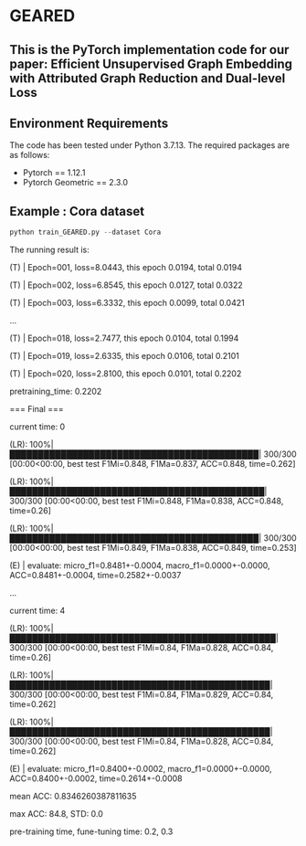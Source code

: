 # GEARED

## This is the PyTorch implementation code for our paper: Efficient Unsupervised Graph Embedding with Attributed Graph Reduction and Dual-level Loss


## Environment Requirements

The code has been tested under Python 3.7.13. The required packages are as follows:

* Pytorch == 1.12.1
* Pytorch Geometric == 2.3.0


## Example : Cora dataset

```python
python train_GEARED.py --dataset Cora
```

The running result is:

(T) | Epoch=001, loss=8.0443, this epoch 0.0194, total 0.0194

(T) | Epoch=002, loss=6.8545, this epoch 0.0127, total 0.0322

(T) | Epoch=003, loss=6.3332, this epoch 0.0099, total 0.0421

...

(T) | Epoch=018, loss=2.7477, this epoch 0.0104, total 0.1994

(T) | Epoch=019, loss=2.6335, this epoch 0.0106, total 0.2101

(T) | Epoch=020, loss=2.8100, this epoch 0.0101, total 0.2202

pretraining_time: 0.2202

=== Final ===

current time:  0

(LR): 100%|████████████████████████████████████████████| 300/300 [00:00<00:00, best test F1Mi=0.848, F1Ma=0.837, ACC=0.848, time=0.262]

(LR): 100%|█████████████████████████████████████████████| 300/300 [00:00<00:00, best test F1Mi=0.848, F1Ma=0.838, ACC=0.848, time=0.26]

(LR): 100%|████████████████████████████████████████████| 300/300 [00:00<00:00, best test F1Mi=0.849, F1Ma=0.838, ACC=0.849, time=0.253]

(E) | evaluate: micro_f1=0.8481+-0.0004, macro_f1=0.0000+-0.0000, ACC=0.8481+-0.0004, time=0.2582+-0.0037

...

current time:  4

(LR): 100%|███████████████████████████████████████████████| 300/300 [00:00<00:00, best test F1Mi=0.84, F1Ma=0.828, ACC=0.84, time=0.26]

(LR): 100%|██████████████████████████████████████████████| 300/300 [00:00<00:00, best test F1Mi=0.84, F1Ma=0.829, ACC=0.84, time=0.262]

(LR): 100%|██████████████████████████████████████████████| 300/300 [00:00<00:00, best test F1Mi=0.84, F1Ma=0.828, ACC=0.84, time=0.262]

(E) | evaluate: micro_f1=0.8400+-0.0002, macro_f1=0.0000+-0.0000, ACC=0.8400+-0.0002, time=0.2614+-0.0008

mean ACC:  0.8346260387811635

max ACC: 84.8, STD: 0.0

pre-training time, fune-tuning time: 0.2, 0.3
